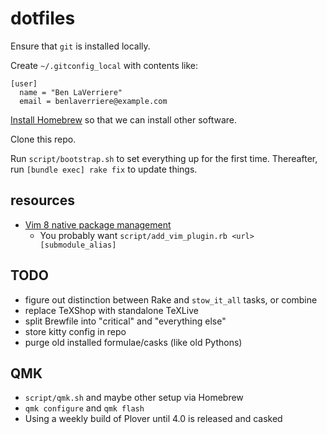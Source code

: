 # dotfiles

Ensure that `git` is installed locally.

Create `~/.gitconfig_local` with contents like:

```
[user]
  name = "Ben LaVerriere"
  email = benlaverriere@example.com
```

[Install Homebrew](https://brew.sh/) so that we can install other software.

Clone this repo.

Run `script/bootstrap.sh` to set everything up for the first time.
Thereafter, run `[bundle exec] rake fix` to update things.

## resources

- [Vim 8 native package management](https://shapeshed.com/vim-packages/)
  - You probably want `script/add_vim_plugin.rb <url> [submodule_alias]`


## TODO

- figure out distinction between Rake and `stow_it_all` tasks, or combine
- replace TeXShop with standalone TeXLive
- split Brewfile into "critical" and "everything else"
- store kitty config in repo
- purge old installed formulae/casks (like old Pythons)

## QMK

- `script/qmk.sh` and maybe other setup via Homebrew
- `qmk configure` and `qmk flash`
- Using a weekly build of Plover until 4.0 is released and casked
